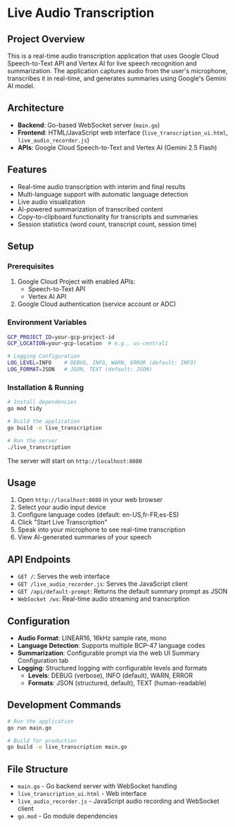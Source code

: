 # Live Audio Transcription

## Project Overview

This is a real-time audio transcription application that uses Google Cloud Speech-to-Text API and Vertex AI for live speech recognition and summarization. The application captures audio from the user's microphone, transcribes it in real-time, and generates summaries using Google's Gemini AI model.

## Architecture

- **Backend**: Go-based WebSocket server (`main.go`)
- **Frontend**: HTML/JavaScript web interface (`live_transcription_ui.html`, `live_audio_recorder.js`)
- **APIs**: Google Cloud Speech-to-Text and Vertex AI (Gemini 2.5 Flash)

## Features

- Real-time audio transcription with interim and final results
- Multi-language support with automatic language detection
- Live audio visualization
- AI-powered summarization of transcribed content
- Copy-to-clipboard functionality for transcripts and summaries
- Session statistics (word count, transcript count, session time)

## Setup

### Prerequisites

1. Google Cloud Project with enabled APIs:
   - Speech-to-Text API
   - Vertex AI API
2. Google Cloud authentication (service account or ADC)

### Environment Variables

```bash
GCP_PROJECT_ID=your-gcp-project-id
GCP_LOCATION=your-gcp-location  # e.g., us-central1

# Logging Configuration
LOG_LEVEL=INFO    # DEBUG, INFO, WARN, ERROR (default: INFO)
LOG_FORMAT=JSON   # JSON, TEXT (default: JSON)
```

### Installation & Running

```bash
# Install dependencies
go mod tidy

# Build the application
go build -o live_transcription

# Run the server
./live_transcription
```

The server will start on `http://localhost:8080`

## Usage

1. Open `http://localhost:8080` in your web browser
2. Select your audio input device
3. Configure language codes (default: en-US,fr-FR,es-ES)
4. Click "Start Live Transcription"
5. Speak into your microphone to see real-time transcription
6. View AI-generated summaries of your speech

## API Endpoints

- `GET /`: Serves the web interface
- `GET /live_audio_recorder.js`: Serves the JavaScript client
- `GET /api/default-prompt`: Returns the default summary prompt as JSON
- `WebSocket /ws`: Real-time audio streaming and transcription

## Configuration

- **Audio Format**: LINEAR16, 16kHz sample rate, mono
- **Language Detection**: Supports multiple BCP-47 language codes
- **Summarization**: Configurable prompt via the web UI Summary Configuration tab
- **Logging**: Structured logging with configurable levels and formats
  - **Levels**: DEBUG (verbose), INFO (default), WARN, ERROR
  - **Formats**: JSON (structured, default), TEXT (human-readable)

## Development Commands

```bash
# Run the application
go run main.go

# Build for production
go build -o live_transcription main.go
```

## File Structure

- `main.go` - Go backend server with WebSocket handling
- `live_transcription_ui.html` - Web interface
- `live_audio_recorder.js` - JavaScript audio recording and WebSocket client
- `go.mod` - Go module dependencies